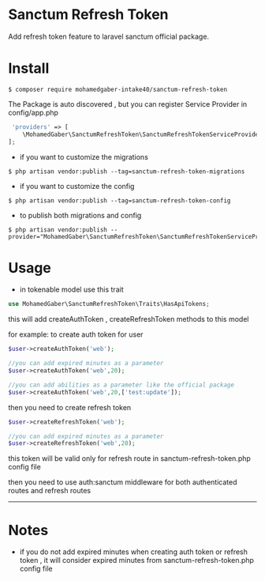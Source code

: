 Sanctum Refresh Token
====

Add refresh token feature to laravel sanctum official package.

# Install

```
$ composer require mohamedgaber-intake40/sanctum-refresh-token
```

The Package is auto discovered , but you can register Service Provider in config/app.php

```php
 'providers' => [
    \MohamedGaber\SanctumRefreshToken\SanctumRefreshTokenServiceProvider::class
];
```

* if you want to customize the migrations

```
$ php artisan vendor:publish --tag=sanctum-refresh-token-migrations
```

* if you want to customize the config

```
$ php artisan vendor:publish --tag=sanctum-refresh-token-config
```

* to publish both migrations and config

```
$ php artisan vendor:publish --provider="MohamedGaber\SanctumRefreshToken\SanctumRefreshTokenServiceProvider"

```

# Usage

* in tokenable model use this trait

```php
use MohamedGaber\SanctumRefreshToken\Traits\HasApiTokens;
```

this will add createAuthToken , createRefreshToken methods to this model

for example: to create auth token for user

```php
$user->createAuthToken('web');

//you can add expired minutes as a parameter
$user->createAuthToken('web',20);

//you can add abilities as a parameter like the official package
$user->createAuthToken('web',20,['test:update']);

```

then you need to create refresh token

```php
$user->createRefreshToken('web');

//you can add expired minutes as a parameter
$user->createRefreshToken('web',20);
```
this token will be valid only for refresh route in sanctum-refresh-token.php config file

then you need to use auth:sanctum middleware for both authenticated routes and refresh routes 
_____________


# Notes

- if you do not add expired minutes when creating auth token or refresh token , it will consider expired minutes from sanctum-refresh-token.php config file 



